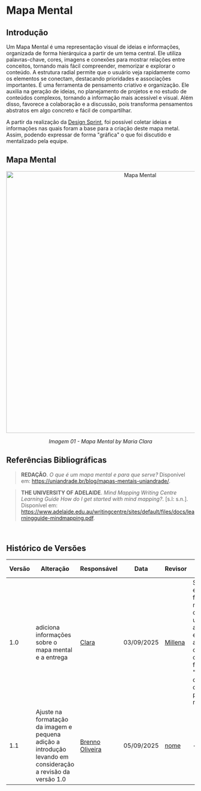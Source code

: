 # Mapa Mental 

## Introdução

Um Mapa Mental é uma representação visual de ideias e informações, organizada de forma hierárquica a partir de um tema central. Ele utiliza palavras-chave, cores, imagens e conexões para mostrar relações entre conceitos, tornando mais fácil compreender, memorizar e explorar o conteúdo. A estrutura radial permite que o usuário veja rapidamente como os elementos se conectam, destacando prioridades e associações importantes. É uma ferramenta de pensamento criativo e organização. Ele auxilia na geração de ideias, no planejamento de projetos e no estudo de conteúdos complexos, tornando a informação mais acessível e visual. Além disso, favorece a colaboração e a discussão, pois transforma pensamentos abstratos em algo concreto e fácil de compartilhar.

A partir da realização da [Design Sprint](Base/1.1.DesignSprint.md), foi possível coletar ideias e informações nas quais foram a base para a criação deste mapa metal. Assim, podendo expressar de forma "gráfica" o que foi discutido e mentalizado pela equipe.

## Mapa Mental

<div align="center">
  <img src="https://github.com/user-attachments/assets/3247c10c-338a-434e-a273-ae2d30939f28" width="700" alt="Mapa Mental">
  <p><em>Imagem 01 - Mapa Mental by Maria Clara</em></p>
</div>

## Referências Bibliográficas

> **REDAÇÃO**. *O que é um mapa mental e para que serve?* Disponível em: <https://uniandrade.br/blog/mapas-mentais-uniandrade/>.

> **THE UNIVERSITY OF ADELAIDE**. *Mind Mapping Writing Centre Learning Guide How do I get started with mind mapping?*. [s.l: s.n.]. Disponível em: <https://www.adelaide.edu.au/writingcentre/sites/default/files/docs/learningguide-mindmapping.pdf>.

‌
## Histórico de Versões

| Versão | Alteração | Responsável | Data | Revisor |  Detalhes da Revisão | Data da Revisão |
|--------|-----------|-------------|------|---------|----------------------|-----------------|
| 1.0 | adiciona informações sobre o mapa mental e a entrega | [Clara](https://github.com/alvezclari) | 03/09/2025 | [Millena](https://github.com/MillenaQueiroz) | Sugestão: entendo que faz sentido mencionarmos o porquê usamos desse artefato, que ele nos ajudou a destrinchar o problema e colocar de forma "gráfica" o que discutimos na primeira reunião | 04/09/2025 |
| 1.1 | Ajuste na formatação da imagem e pequena adição a introdução levando em consideração a revisão da versão 1.0 | [Brenno Oliveira](https://github.com/Brenno-Silva01) | 05/09/2025 | [nome](https://github.com/USUARIOGIT) | -- | -- |
